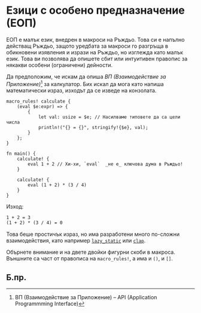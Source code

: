 # Езици с особено предназначение (ЕОП) 

ЕОП е малък език, внедрен в макроси на Ръждьо. Това си е напълно действащ
Ръждьо, защото уредбата за макроси го разгръща в обикновени изявления и изрази
на Ръждьо, но изглежда като малък език. Това ви позволява да опишете сбит или
интуитивен правопис за някакви особени (ограничени) дейности.

Да предположим, че искам да опиша _ВП (Взаимодействие за Приложение)_[^API] за
калкулатор. Бих искал да мога като напиша математически израз, изходът да се
изведе на конзолата.

```rust,editable
macro_rules! calculate {
    (eval $e:expr) => {
        {
            let val: usize = $e; // Насилваме типовете да са цели числа
            println!("{} = {}", stringify!{$e}, val);
        }
    };
}

fn main() {
    calculate! {
        eval 1 + 2 // Хи-хи, `eval`  _не е_ ключова дума в Ръждьо!
    }

    calculate! {
        eval (1 + 2) * (3 / 4)
    }
}
```

Изход:

```txt
1 + 2 = 3
(1 + 2) * (3 / 4) = 0
```

Това беше простичък израз, но има разработени много по-сложни взаимодействия,
като например [`lazy_static`](https://crates.io/crates/lazy_static) или
[`clap`](https://crates.io/crates/clap).

Обърнете внимание и на двете двойки фигурни скоби в макроса. Външните са част
от правописа на `macro_rules!`, а има и  `()`, и `[]`.


## Б.пр.

[^API]: ВП (Взаимодействие за Приложение) – API (Application Programmming Interface)


